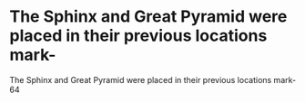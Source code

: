 # The Sphinx and Great Pyramid were placed in their previous locations mark-

The Sphinx and Great Pyramid were placed in their previous locations mark-
64